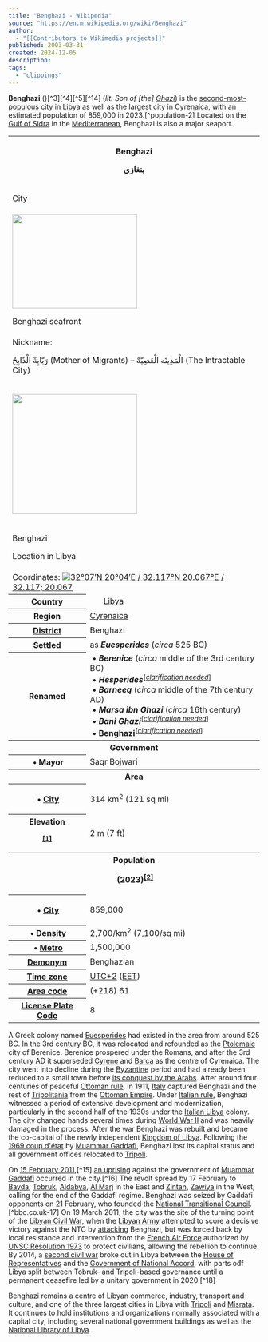 ```yaml
---
title: "Benghazi - Wikipedia"
source: "https://en.m.wikipedia.org/wiki/Benghazi"
author:
  - "[[Contributors to Wikimedia projects]]"
published: 2003-03-31
created: 2024-12-05
description:
tags:
  - "clippings"
---
```

**Benghazi** ()[^3][^4][^5][^14] (*lit. Son of \[the\] [Ghazi](https://en.m.wikipedia.org/wiki/Ghazi_\(warrior\) "Ghazi (warrior)")*) is the [second-most-populous](https://en.m.wikipedia.org/wiki/List_of_cities_in_Libya "List of cities in Libya") city in [Libya](https://en.m.wikipedia.org/wiki/Libya "Libya") as well as the largest city in [Cyrenaica](https://en.m.wikipedia.org/wiki/Cyrenaica "Cyrenaica"), with an estimated population of 859,000 in 2023.[^population-2] Located on the [Gulf of Sidra](https://en.m.wikipedia.org/wiki/Gulf_of_Sidra "Gulf of Sidra") in the [Mediterranean](https://en.m.wikipedia.org/wiki/Mediterranean_Sea "Mediterranean Sea"), Benghazi is also a major seaport.

<table><tbody><tr><th colspan="2"><p>Benghazi</p><p><span><span>بنغازي</span></span></p></th></tr><tr><td colspan="2"><div><p><a href="https://en.m.wikipedia.org/wiki/List_of_cities_in_Libya">City</a></p></div></td></tr><tr><td colspan="2"><span><a href="https://en.m.wikipedia.org/wiki/File:Al_Daawa_alIslamiyah2.JPG"><img src="https://upload.wikimedia.org/wikipedia/commons/thumb/1/15/Al_Daawa_alIslamiyah2.JPG/250px-Al_Daawa_alIslamiyah2.JPG" width="250" height="188"></a></span><p>Benghazi seafront</p></td></tr><tr><td colspan="2">Nickname:&nbsp;<p><span><span>رَبّايِةْ الْذَايِحْ</span></span> (Mother of Migrants) – <span><span>الْمَدِينََه الْعَصِيّهْ</span></span> (The Intractable City)</p></td></tr><tr><td colspan="2"><div><div><p><span><a href="https://en.m.wikipedia.org/wiki/File:Libya_relief_location_map.jpg"><img src="https://upload.wikimedia.org/wikipedia/commons/thumb/4/4f/Libya_relief_location_map.jpg/250px-Libya_relief_location_map.jpg" width="250" height="240"></a></span></p><div><p><span><span><img src="https://upload.wikimedia.org/wikipedia/commons/thumb/0/0c/Red_pog.svg/6px-Red_pog.svg.png" width="6" height="6"></span></span></p><div><p>Benghazi</p></div></div></div><p>Location in Libya</p></div></td></tr><tr><td colspan="2">Coordinates: <span><span><span><img src="https://upload.wikimedia.org/wikipedia/commons/thumb/5/55/WMA_button2b.png/17px-WMA_button2b.png"><a href="https://geohack.toolforge.org/geohack.php?pagename=Benghazi&amp;params=32_07_N_20_04_E_region:LY_type:city(859000)"><span><span><span>32°07′N</span> <span>20°04′E</span></span></span><span>﻿ / ﻿</span><span><span>32.117°N 20.067°E</span><span>﻿ / <span>32.117; 20.067</span></span></span></a></span></span></span></td></tr><tr><th scope="row">Country</th><td><span><span><span><img src="https://upload.wikimedia.org/wikipedia/commons/thumb/0/05/Flag_of_Libya.svg/23px-Flag_of_Libya.svg.png" width="23" height="12"></span></span>&nbsp;</span><a href="https://en.m.wikipedia.org/wiki/Libya">Libya</a></td></tr><tr><th scope="row">Region</th><td><a href="https://en.m.wikipedia.org/wiki/Cyrenaica">Cyrenaica</a></td></tr><tr><th scope="row"><a href="https://en.m.wikipedia.org/wiki/Districts_of_Libya">District</a></th><td>Benghazi</td></tr><tr><th scope="row">Settled</th><td>as <i><b>Euesperides</b></i> (<i>circa</i> 525 BC)</td></tr><tr><th scope="row">Renamed</th><td>&nbsp;• <i><b>Berenice</b></i> (<i>circa</i> middle of the 3rd century BC)<br>&nbsp;• <i><b>Hesperides</b></i><sup>[<i><a href="https://en.m.wikipedia.org/wiki/Wikipedia:Please_clarify"><span>clarification needed</span></a></i>]</sup><br>&nbsp;• <i><b>Barneeq</b></i> (<i>circa</i> middle of the 7th century AD)<br>&nbsp;• <i><b>Marsa ibn Ghazi</b></i> (<i>circa</i> 16th century)<br>&nbsp;• <i><b>Bani Ghazi</b></i><sup>[<i><a href="https://en.m.wikipedia.org/wiki/Wikipedia:Please_clarify"><span>clarification needed</span></a></i>]</sup><br>&nbsp;• <b>Benghazi</b><sup>[<i><a href="https://en.m.wikipedia.org/wiki/Wikipedia:Please_clarify"><span>clarification needed</span></a></i>]</sup></td></tr><tr><th colspan="2">Government</th></tr><tr><th scope="row">&nbsp;•&nbsp;Mayor</th><td>Saqr Bojwari</td></tr><tr><th colspan="2">Area</th></tr><tr><th scope="row"><div><p>&nbsp;•&nbsp;<a href="https://en.m.wikipedia.org/wiki/List_of_cities_in_Libya">City</a></p></div></th><td>314&nbsp;km<sup>2</sup> (121&nbsp;sq&nbsp;mi)</td></tr><tr><th scope="row">Elevation<div><p><sup><a href="https://en.m.wikipedia.org/wiki/#cite_note-wolfram-1"><span>[</span>1<span>]</span></a></sup></p></div></th><td>2&nbsp;m (7&nbsp;ft)</td></tr><tr><th colspan="2">Population<p><span>&nbsp;</span>(2023)<sup><a href="https://en.m.wikipedia.org/wiki/#cite_note-population-2"><span>[</span>2<span>]</span></a></sup></p></th></tr><tr><th scope="row"><div><p>&nbsp;•&nbsp;<a href="https://en.m.wikipedia.org/wiki/List_of_cities_in_Libya">City</a></p></div></th><td>859,000</td></tr><tr><th scope="row">&nbsp;•&nbsp;Density</th><td>2,700/km<sup>2</sup> (7,100/sq&nbsp;mi)</td></tr><tr><th scope="row">&nbsp;•&nbsp;<a href="https://en.m.wikipedia.org/wiki/Metropolitan_area">Metro</a></th><td>1,500,000</td></tr><tr><th scope="row"><a href="https://en.m.wikipedia.org/wiki/Demonym">Demonym</a></th><td>Benghazian</td></tr><tr><th scope="row"><a href="https://en.m.wikipedia.org/wiki/Time_zone">Time zone</a></th><td><a href="https://en.m.wikipedia.org/wiki/UTC%2B2">UTC+2</a> (<a href="https://en.m.wikipedia.org/wiki/Eastern_European_Time">EET</a>)</td></tr><tr><th scope="row"><a href="https://en.m.wikipedia.org/wiki/Telephone_numbering_plan">Area code</a></th><td>(+218) 61</td></tr><tr><th scope="row"><a href="https://en.m.wikipedia.org/wiki/Vehicle_registration_plates_of_Libya">License Plate Code</a></th><td>8</td></tr></tbody></table>

A Greek colony named [Euesperides](https://en.m.wikipedia.org/wiki/History_of_Benghazi "History of Benghazi") had existed in the area from around 525 BC. In the 3rd century BC, it was relocated and refounded as the [Ptolemaic](https://en.m.wikipedia.org/wiki/Ptolemaic_Kingdom "Ptolemaic Kingdom") city of Berenice. Berenice prospered under the Romans, and after the 3rd century AD it superseded [Cyrene](https://en.m.wikipedia.org/wiki/Cyrene,_Libya "Cyrene, Libya") and [Barca](https://en.m.wikipedia.org/wiki/Barca_\(ancient_city\) "Barca (ancient city)") as the centre of Cyrenaica. The city went into decline during the [Byzantine](https://en.m.wikipedia.org/wiki/Byzantine_Empire "Byzantine Empire") period and had already been reduced to a small town before [its conquest by the Arabs](https://en.m.wikipedia.org/wiki/Muslim_conquest_of_Egypt "Muslim conquest of Egypt"). After around four centuries of peaceful [Ottoman rule](https://en.m.wikipedia.org/wiki/Ottoman_Tripolitania "Ottoman Tripolitania"), in 1911, [Italy](https://en.m.wikipedia.org/wiki/Kingdom_of_Italy "Kingdom of Italy") captured Benghazi and the rest of [Tripolitania](https://en.m.wikipedia.org/wiki/Ottoman_Tripolitania "Ottoman Tripolitania") from the [Ottoman Empire](https://en.m.wikipedia.org/wiki/Ottoman_Empire "Ottoman Empire"). Under [Italian rule](https://en.m.wikipedia.org/wiki/Italian_Tripolitania "Italian Tripolitania"), Benghazi witnessed a period of extensive development and modernization, particularly in the second half of the 1930s under the [Italian Libya](https://en.m.wikipedia.org/wiki/Italian_Libya "Italian Libya") colony. The city changed hands several times during [World War II](https://en.m.wikipedia.org/wiki/World_War_II "World War II") and was heavily damaged in the process. After the war Benghazi was rebuilt and became the co-capital of the newly independent [Kingdom of Libya](https://en.m.wikipedia.org/wiki/Kingdom_of_Libya "Kingdom of Libya"). Following the [1969 coup d'état](https://en.m.wikipedia.org/wiki/1969_Libyan_coup_d%27%C3%A9tat "1969 Libyan coup d'état") by [Muammar Gaddafi](https://en.m.wikipedia.org/wiki/Muammar_Gaddafi "Muammar Gaddafi"), Benghazi lost its capital status and all government offices relocated to [Tripoli](https://en.m.wikipedia.org/wiki/Tripoli,_Libya "Tripoli, Libya").

On [15 February 2011](https://en.m.wikipedia.org/wiki/Timeline_of_the_2011_Libyan_Civil_War_before_military_intervention#Early_phase_\(15%E2%80%9326_February\) "Timeline of the 2011 Libyan Civil War before military intervention"),[^15] [an uprising](https://en.m.wikipedia.org/wiki/First_Battle_of_Benghazi "First Battle of Benghazi") against the government of [Muammar Gaddafi](https://en.m.wikipedia.org/wiki/Muammar_Gaddafi "Muammar Gaddafi") occurred in the city.[^16] The revolt spread by 17 February to [Bayda](https://en.m.wikipedia.org/wiki/Bayda,_Libya "Bayda, Libya"), [Tobruk](https://en.m.wikipedia.org/wiki/Tobruk "Tobruk"), [Ajdabya](https://en.m.wikipedia.org/wiki/Ajdabya "Ajdabya"), [Al Marj](https://en.m.wikipedia.org/wiki/Al_Marj "Al Marj") in the East and [Zintan](https://en.m.wikipedia.org/wiki/Zintan "Zintan"), [Zawiya](https://en.m.wikipedia.org/wiki/Zawiya,_Libya "Zawiya, Libya") in the West, calling for the end of the Gaddafi regime. Benghazi was seized by Gaddafi opponents on 21 February, who founded the [National Transitional Council](https://en.m.wikipedia.org/wiki/National_Transitional_Council "National Transitional Council").[^bbc.co.uk-17] On 19 March 2011, the city was the site of the turning point of the [Libyan Civil War](https://en.m.wikipedia.org/wiki/2011_Libyan_Civil_War "2011 Libyan Civil War"), when the [Libyan Army](https://en.m.wikipedia.org/wiki/Libyan_Army_\(1951%E2%80%932011\) "Libyan Army (1951–2011)") attempted to score a decisive victory against the NTC by [attacking](https://en.m.wikipedia.org/wiki/Second_Battle_of_Benghazi "Second Battle of Benghazi") Benghazi, but was forced back by local resistance and intervention from the [French Air Force](https://en.m.wikipedia.org/wiki/French_Air_Force "French Air Force") authorized by [UNSC Resolution 1973](https://en.m.wikipedia.org/wiki/United_Nations_Security_Council_Resolution_1973 "United Nations Security Council Resolution 1973") to protect civilians, allowing the rebellion to continue. By 2014, a [second civil war](https://en.m.wikipedia.org/wiki/Second_Libyan_Civil_War "Second Libyan Civil War") broke out in Libya between the [House of Representatives](https://en.m.wikipedia.org/wiki/House_of_Representatives_\(Libya\) "House of Representatives (Libya)") and the [Government of National Accord](https://en.m.wikipedia.org/wiki/Government_of_National_Accord "Government of National Accord"), with parts ođf Libya split between Tobruk- and Tripoli-based governance until a permanent ceasefire led by a unitary government in 2020.[^18]

Benghazi remains a centre of Libyan commerce, industry, transport and culture, and one of the three largest cities in Libya with [Tripoli](https://en.m.wikipedia.org/wiki/Tripoli,_Libya "Tripoli, Libya") and [Misrata](https://en.m.wikipedia.org/wiki/Misrata "Misrata"). It continues to hold institutions and organizations normally associated with a capital city, including several national government buildings as well as the [National Library of Libya](https://en.m.wikipedia.org/wiki/National_Library_of_Libya "National Library of Libya").